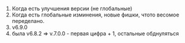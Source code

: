 1. Когда есть улучшения версии (не глобальные)
2. Когда есть глобальные изминения, новые фишки, чтото весомое переделано.
3. v6.9.0
4. была v6.8.2 => v.7.0.0 - первая цифра + 1, остальные обднуляться